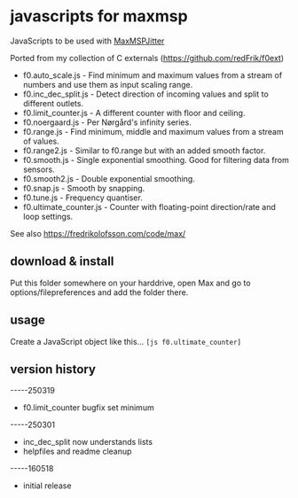 # javascripts for maxmsp

JavaScripts to be used with [MaxMSPJitter](https://cycling74.com)

Ported from my collection of C externals (<https://github.com/redFrik/f0ext>)

- f0.auto_scale.js - Find minimum and maximum values from a stream of numbers and use them as input scaling range.
- f0.inc_dec_split.js - Detect direction of incoming values and split to different outlets.
- f0.limit_counter.js - A different counter with floor and ceiling.
- f0.noergaard.js - Per Nørgård's infinity series.
- f0.range.js - Find minimum, middle and maximum values from a stream of values.
- f0.range2.js - Similar to f0.range but with an added smooth factor.
- f0.smooth.js - Single exponential smoothing. Good for filtering data from sensors.
- f0.smooth2.js - Double exponential smoothing.
- f0.snap.js - Smooth by snapping.
- f0.tune.js - Frequency quantiser.
- f0.ultimate_counter.js - Counter with floating-point direction/rate and loop settings.

See also <https://fredrikolofsson.com/code/max/>

## download & install

Put this folder somewhere on your harddrive, open Max and go to options/filepreferences and add the folder there.

## usage

Create a JavaScript object like this... `[js f0.ultimate_counter]`


## version history

-----250319
* f0.limit_counter bugfix set minimum

-----250301
* inc_dec_split now understands lists
* helpfiles and readme cleanup

-----160518
* initial release

